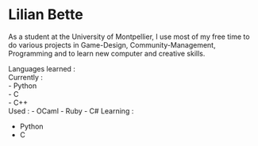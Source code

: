 # Lilian Bette

As a student at the University of Montpellier, I use most of my free time to do various projects in Game-Design, Community-Management, Programming and to learn new computer and creative skills.

Languages learned :  
  Currently :  
    - Python  
    - C  
    - C++  
  Used :
    - OCaml
    - Ruby
    - C#
Learning :
  - Python
  - C 
